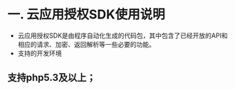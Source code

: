 # 一.  云应用授权SDK使用说明
  * 云应用授权SDK是由程序自动化生成的代码包，其中包含了已经开放的API和相应的请求、加密、返回解析等一些必要的功能。
  * 支持的开发环境
  ## 支持php5.3及以上；